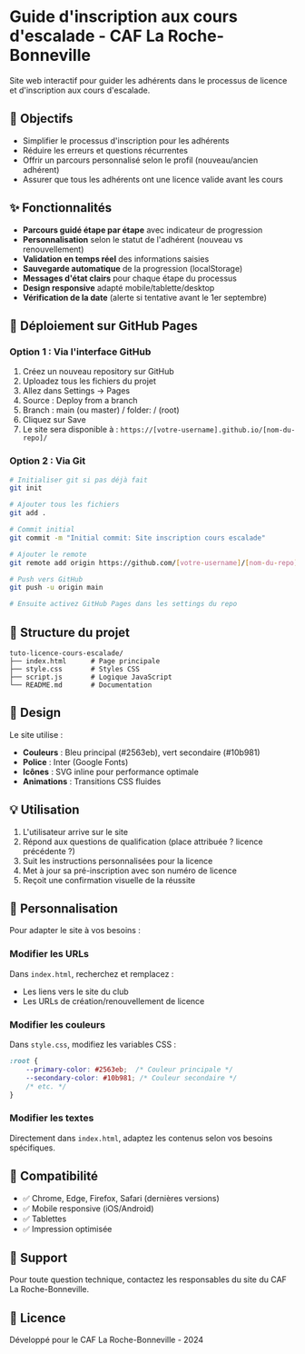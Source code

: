 # Guide d'inscription aux cours d'escalade - CAF La Roche-Bonneville

Site web interactif pour guider les adhérents dans le processus de licence et d'inscription aux cours d'escalade.

## 🎯 Objectifs

- Simplifier le processus d'inscription pour les adhérents
- Réduire les erreurs et questions récurrentes  
- Offrir un parcours personnalisé selon le profil (nouveau/ancien adhérent)
- Assurer que tous les adhérents ont une licence valide avant les cours

## ✨ Fonctionnalités

- **Parcours guidé étape par étape** avec indicateur de progression
- **Personnalisation** selon le statut de l'adhérent (nouveau vs renouvellement)
- **Validation en temps réel** des informations saisies
- **Sauvegarde automatique** de la progression (localStorage)
- **Messages d'état clairs** pour chaque étape du processus
- **Design responsive** adapté mobile/tablette/desktop
- **Vérification de la date** (alerte si tentative avant le 1er septembre)

## 🚀 Déploiement sur GitHub Pages

### Option 1 : Via l'interface GitHub

1. Créez un nouveau repository sur GitHub
2. Uploadez tous les fichiers du projet
3. Allez dans Settings → Pages
4. Source : Deploy from a branch
5. Branch : main (ou master) / folder: / (root)
6. Cliquez sur Save
7. Le site sera disponible à : `https://[votre-username].github.io/[nom-du-repo]/`

### Option 2 : Via Git

```bash
# Initialiser git si pas déjà fait
git init

# Ajouter tous les fichiers
git add .

# Commit initial
git commit -m "Initial commit: Site inscription cours escalade"

# Ajouter le remote
git remote add origin https://github.com/[votre-username]/[nom-du-repo].git

# Push vers GitHub
git push -u origin main

# Ensuite activez GitHub Pages dans les settings du repo
```

## 📁 Structure du projet

```
tuto-licence-cours-escalade/
├── index.html      # Page principale
├── style.css       # Styles CSS
├── script.js       # Logique JavaScript
└── README.md       # Documentation
```

## 🎨 Design

Le site utilise :
- **Couleurs** : Bleu principal (#2563eb), vert secondaire (#10b981)
- **Police** : Inter (Google Fonts)
- **Icônes** : SVG inline pour performance optimale
- **Animations** : Transitions CSS fluides

## 💡 Utilisation

1. L'utilisateur arrive sur le site
2. Répond aux questions de qualification (place attribuée ? licence précédente ?)
3. Suit les instructions personnalisées pour la licence
4. Met à jour sa pré-inscription avec son numéro de licence
5. Reçoit une confirmation visuelle de la réussite

## 🔧 Personnalisation

Pour adapter le site à vos besoins :

### Modifier les URLs
Dans `index.html`, recherchez et remplacez :
- Les liens vers le site du club
- Les URLs de création/renouvellement de licence

### Modifier les couleurs
Dans `style.css`, modifiez les variables CSS :
```css
:root {
    --primary-color: #2563eb;  /* Couleur principale */
    --secondary-color: #10b981; /* Couleur secondaire */
    /* etc. */
}
```

### Modifier les textes
Directement dans `index.html`, adaptez les contenus selon vos besoins spécifiques.

## 📱 Compatibilité

- ✅ Chrome, Edge, Firefox, Safari (dernières versions)
- ✅ Mobile responsive (iOS/Android)
- ✅ Tablettes
- ✅ Impression optimisée

## 🤝 Support

Pour toute question technique, contactez les responsables du site du CAF La Roche-Bonneville.

## 📄 Licence

Développé pour le CAF La Roche-Bonneville - 2024